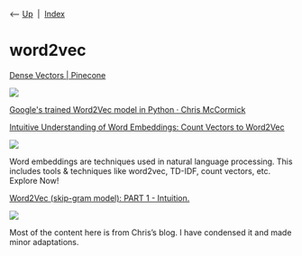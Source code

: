 <div class="nav">

⟵ [Up](index.html)  \|  [Index](index.html)

</div>

# word2vec

<div class="cards">

<div class="card">

<div class="card-title">

[Dense Vectors \|
Pinecone](https://www.pinecone.io/learn/dense-vector-embeddings-nlp)

</div>

<div class="card-image">

[![](https://www.pinecone.io/api/og/?title=Dense%20Vectors:%20Capturing%20Meaning%20with%20Code)](https://www.pinecone.io/learn/dense-vector-embeddings-nlp)

</div>

</div>

<div class="card">

<div class="card-title">

[Google's trained Word2Vec model in Python · Chris
McCormick](http://mccormickml.com/2016/04/12/googles-pretrained-word2vec-model-in-python)

</div>

</div>

<div class="card">

<div class="card-title">

[Intuitive Understanding of Word Embeddings: Count Vectors to
Word2Vec](https://www.analyticsvidhya.com/blog/2017/06/word-embeddings-count-word2veec)

</div>

<div class="card-image">

[![](https://cdn.analyticsvidhya.com/wp-content/uploads/2017/06/06062705/Word-Vectors.png)](https://www.analyticsvidhya.com/blog/2017/06/word-embeddings-count-word2veec)

</div>

Word embeddings are techniques used in natural language processing. This
includes tools & techniques like word2vec, TD-IDF, count vectors, etc.
Explore Now!

</div>

<div class="card">

<div class="card-title">

[Word2Vec (skip-gram model): PART 1 -
Intuition.](https://t.co/p7PQarhfMO?ssr=true)

</div>

<div class="card-image">

[![](https://miro.medium.com/v2/resize:fit:1200/0*FTfdlZ7yDBoQ8c9W.png)](https://t.co/p7PQarhfMO?ssr=true)

</div>

Most of the content here is from Chris’s blog. I have condensed it and
made minor adaptations.

</div>

</div>
